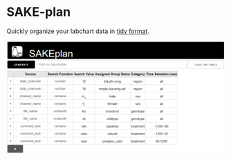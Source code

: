 # SAKE-plan

Quickly organize your labchart data in [tidy format](https://r4ds.had.co.nz/tidy-data.html). 

<img src="/sakeplan/example_data/interface.PNG" width="800">
